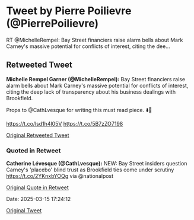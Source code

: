 # Tweet by Pierre Poilievre (@PierrePoilievre)

RT @MichelleRempel: Bay Street financiers raise alarm bells about Mark Carney's massive potential for conflicts of interest, citing the dee…

## Retweeted Tweet

**Michelle Rempel Garner (@MichelleRempel):** Bay Street financiers raise alarm bells about Mark Carney's massive potential for conflicts of interest, citing the deep lack of transparency about his business dealings with Brookfield.

Props to @CathLvesque for writing this must read piece. ⬇️👀

https://t.co/lsd1h4l05V https://t.co/5B7zZO7198

[Original Retweeted Tweet](https://x.com/MichelleRempel/status/1900889521652158951)

### Quoted in Retweet

**Catherine Lévesque (@CathLvesque):** NEW: Bay Street insiders question Carney's 'placebo' blind trust as Brookfield ties come under scrutiny  https://t.co/2YKnxbYOQg via @nationalpost

[Original Quote in Retweet](https://x.com/CathLvesque/status/1900874954700185867)

Date: 2025-03-15 17:24:12

[Original Tweet](https://x.com/PierrePoilievre/status/1900961240492523558)

